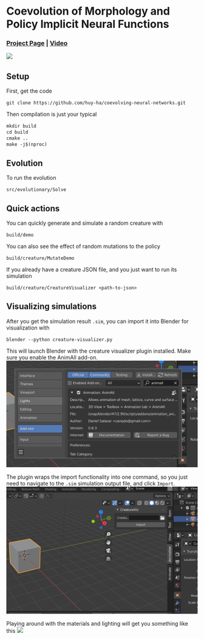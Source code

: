 # Coevolution of Morphology and Policy Implicit Neural Functions

### [Project Page](http://www.haquochuy.com/soft-creatures/) | [Video](https://youtu.be/Hk5GLJ9AqAU)

![](assets/race.gif)

## Setup

First, get the code

```
git clone https://github.com/huy-ha/coevolving-neural-networks.git
```

Then compilation is just your typical
```
mkdir build
cd build
cmake ..
make -j$(nproc)
```

## Evolution

To run the evolution
```
src/evolutionary/Solve
```

## Quick actions

You can quickly generate and simulate a random creature with
```
build/demo
```

You can also see the effect of random mutations to the policy
```
build/creature/MutateDemo
```

If you already have a creature JSON file, and you just want to run its simulation
```
build/creature/CreatureVisualizer <path-to-json>
```

## Visualizing simulations

After you get the simulation result `.sim`, you can import it into Blender for visualization with
```
blender --python creature-visualizer.py
```

This will launch Blender with the creature visualizer plugin installed.
Make sure you enable the AnimAll add-on.
![](assets/animall.png)

The plugin wraps the import functionality into one command, so you just need to navigate to the `.sim` simulation output file, and click `Import`.
![](assets/tab.png)

Playing around with the materials and lighting will get you something like this
![](assets/elizabeth-hickey.gif)